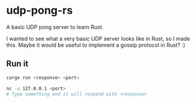 # udp-pong-rs

A basic UDP pong server to learn Rust.

I wanted to see what a very basic UDP server looks like in Rust, so I made this.
Maybe it would be useful to implement a gossip protocol in Rust? :)

## Run it
```sh
cargo run <response> <port>
```
```sh
nc -u 127.0.0.1 <port>
# Type something and it will respond with <response>
```
